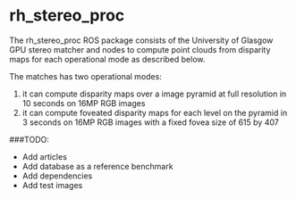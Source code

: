 # rh_stereo_proc
The rh_stereo_proc ROS package consists of the University of Glasgow GPU stereo matcher and nodes to compute point clouds from disparity maps for each operational mode as described below.

The matches has two operational modes:

1. it can compute disparity maps over a image pyramid at full resolution in 10 seconds on 16MP RGB images
2. it can compute foveated disparity maps for each level on the pyramid in 3 seconds on 16MP RGB images with a fixed fovea size of 615 by 407

###TODO:
* Add articles
* Add database as a reference benchmark
* Add dependencies
* Add test images
